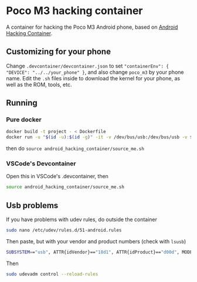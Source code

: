 # Poco M3 hacking container

A container for hacking the Poco M3 Android phone, based on [Android Hacking Container](https://github.com/lattice0/android_hacking_container).

## Customizing for your phone

Change `.devcontainer/devcontainer.json` to set `"containerEnv": { "DEVICE": "../../your_phone" }`, and also change `poco_m3` by your phone name. Edit the `.sh` files inside to download the kernel for your phone, as well as the ROM, tools, etc. 

## Running

### Pure docker

```bash
docker build -t project - < Dockerfile
docker run -u "$(id -u):$(id -g)" -it -v /dev/bus/usb:/dev/bus/usb -v $PWD/.mount/.android:/home/dev/.android -v $PWD:/home/dev/project -e DEVICE="../../poco_m3" project /bin/bash
```

then do `source android_hacking_container/source_me.sh`

### VSCode's Devcontainer

Open this in VSCode's .devcontainer, then 

```bash
source android_hacking_container/source_me.sh
```

## Usb problems

If you have problems with udev rules, do outside the container

```bash
sudo nano /etc/udev/rules.d/51-android.rules
```

Then paste, but with your vendor and product numbers (check with `lsusb`)

```bash
SUBSYSTEM=="usb", ATTR{idVendor}=="18d1", ATTR{idProduct}=="d00d", MODE="0666",>
```

Then

```bash
sudo udevadm control --reload-rules
```

